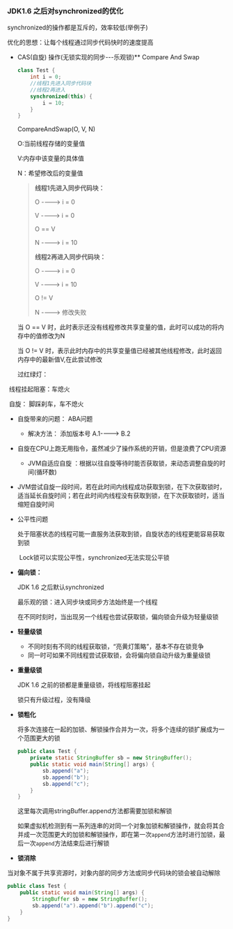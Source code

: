 ###  JDK1.6 之后对synchronized的优化

synchronized的操作都是互斥的，效率较低(举例子)

优化的思想：让每个线程通过同步代码快时的速度提高

- CAS(自旋) 操作(无锁实现的同步---乐观锁)** Compare And Swap

  ```java
  class Test {
      int i = 0;
      //线程1先进入同步代码块
      //线程2再进入
      synchronized(this) {
          i = 10;
      }
  }
  ```

  CompareAndSwap(O, V, N)

  O:当前线程存储的变量值

  V:内存中该变量的具体值

  N：希望修改后的变量值

  > **线程1先进入同步代码块：**
  >
  > O ----> i = 0
  >
  > V  ----> i = 0
  >
  > O  == V    
  >
  > N ---->  i = 10
  >
  > **线程2再进入同步代码块：**
  >
  > O ----> i = 0
  >
  > V  ----> i = 10
  >
  > O  != V    
  >
  > N ---->  修改失败

  当 O == V 时，此时表示还没有线程修改共享变量的值，此时可以成功的将内存中的值修改为N

  当 O != V 时，表示此时内存中的共享变量值已经被其他线程修改，此时返回内存中的最新值V,在此尝试修改

  过红绿灯：

​       线程挂起阻塞：车熄火

​       自旋： 脚踩刹车，车不熄火

- 自旋带来的问题： ABA问题

  - 解决方法： 添加版本号 A.1----> B.2

    

- 自旋在CPU上跑无用指令，虽然减少了操作系统的开销，但是浪费了CPU资源
  - JVM自适应自旋 ：根据以往自旋等待时能否获取锁，来动态调整自旋的时间(循环数)
  
- JVM尝试自旋一段时间，若在此时间内线程成功获取到锁，在下次获取锁时，适当延长自旋时间；若在此时间内线程没有获取到锁，在下次获取锁时，适当缩短自旋时间
  
    
  
- 公平性问题

  ​       处于阻塞状态的线程可能一直服务法获取到锁，自旋状态的线程更能容易获取到锁

  ​       Lock锁可以实现公平性，synchronized无法实现公平锁

- **偏向锁：**

  JDK 1.6 之后默认synchronized

  最乐观的锁：进入同步块或同步方法始终是一个线程

  在不同时刻时，当出现另一个线程也尝试获取锁，偏向锁会升级为轻量级锁

- **轻量级锁**
  - 不同时刻有不同的线程获取锁，“亮黄灯策略”，基本不存在锁竞争
  - 同一时可如果不同线程尝试获取锁，会将偏向锁自动升级为重量级锁

- **重量级锁**

  JDK 1.6 之前的锁都是重量级锁，将线程阻塞挂起

  锁只有升级过程，没有降级

- **锁粗化**

  将多次连接在一起的加锁、解锁操作合并为一次，将多个连续的锁扩展成为一个范围更大的锁

  ```java
  public class Test {
      private static StringBuffer sb = new StringBuffer();
      public static void main(String[] args) {
          sb.append("a");
          sb.append("b");
          sb.append("c");
      }
  }
  ```

  这里每次调用stringBuffer.append方法都需要加锁和解锁

  如果虚拟机检测到有一系列连串的对同一个对象加锁和解锁操作，就会将其合并成一次范围更大的加锁和解锁操作，即在第一次`append`方法时进行加锁，最后一次`append`方法结束后进行解锁

- **锁消除**

​        当对象不属于共享资源时，对象内部的同步方法或同步代码块的锁会被自动解除

```java
public class Test {
    public static void main(String[] args) {
        StringBuffer sb = new StringBuffer();
        sb.append("a").append("b").append("c");
    }
}
```





​    



